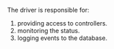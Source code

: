 The driver is responsible for: 
1. providing access to controllers.
2. monitoring the status.
3. logging events to the database.
